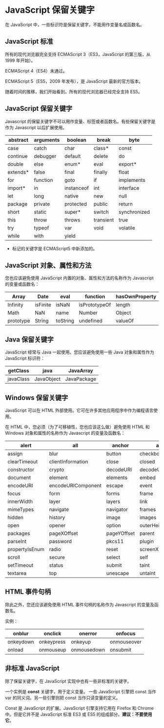 
# JavaScript 保留关键字

在 JavaScript 中，一些标识符是保留关键字，不能用作变量名或函数名。

## JavaScript 标准

所有的现代浏览器完全支持 ECMAScript 3（ES3，JavaScript 的第三版，从 1999 年开始）。

ECMAScript 4（ES4）未通过。

ECMAScript 5（ES5，2009 年发布），是 JavaScript 最新的官方版本。

随着时间的推移，我们开始看到，所有的现代浏览器已经完全支持 ES5。

## JavaScript 保留关键字

Javascript 的保留关键字不可以用作变量、标签或者函数名。有些保留关键字是作为 Javascript 以后扩展使用。

| abstract | arguments | boolean | break | byte |
| --- | --- | --- | --- | --- |
| case | catch | char | class* | const |
| continue | debugger | default | delete | do |
| double | else | enum* | eval | export* |
| extends* | false | final | finally | float |
| for | function | goto | if | implements |
| import* | in | instanceof | int | interface |
| let | long | native | new | null |
| package | private | protected | public | return |
| short | static | super* | switch | synchronized |
| this | throw | throws | transient | true |
| try | typeof | var | void | volatile |
| while | with | yield |

* 标记的关键字是 ECMAScript5 中新添加的。

## JavaScript 对象、属性和方法

您也应该避免使用 JavaScript 内置的对象、属性和方法的名称作为 Javascript 的变量或函数名：

| Array | Date | eval | function | hasOwnProperty |
| --- | --- | --- | --- | --- |
| Infinity | isFinite | isNaN | isPrototypeOf | length |
| Math | NaN | name | Number | Object |
| prototype | String | toString | undefined | valueOf |

## Java 保留关键字

JavaScript 经常与 Java 一起使用。您应该避免使用一些 Java 对象和属性作为 JavaScript 标识符：

| getClass | java | JavaArray |
| --- | --- | --- |
| javaClass | JavaObject | JavaPackage |

## Windows 保留关键字

JavaScript 可以在 HTML 外部使用。它可在许多其他应用程序中作为编程语言使用。

在 HTML 中，您必须（为了可移植性，您也应该这么做）避免使用 HTML 和 Windows 对象和属性的名称作为 Javascript 的变量及函数名：

| alert | all | anchor | anchors | area |
| --- | --- | --- | --- | --- |
| assign | blur | button | checkbox | clearInterval |
| clearTimeout | clientInformation | close | closed | confirm |
| constructor | crypto | decodeURI | decodeURIComponent | defaultStatus |
| document | element | elements | embed | embeds |
| encodeURI | encodeURIComponent | escape | event | fileUpload |
| focus | form | forms | frame | innerHeight |
| innerWidth | layer | layers | link | location |
| mimeTypes | navigate | navigator | frames | frameRate |
| hidden | history | image | images | offscreenBuffering |
| open | opener | option | outerHeight | outerWidth |
| packages | pageXOffset | pageYOffset | parent | parseFloat |
| parseInt | password | pkcs11 | plugin | prompt |
| propertyIsEnum | radio | reset | screenX | screenY |
| scroll | secure | select | self | setInterval |
| setTimeout | status | submit | taint | text |
| textarea | top | unescape | untaint | window |

## HTML 事件句柄

除此之外，您还应该避免使用 HTML 事件句柄的名称作为 Javascript 的变量及函数名。

实例：

| onblur | onclick | onerror | onfocus |
| --- | --- | --- | --- |
| onkeydown | onkeypress | onkeyup | onmouseover |
| onload | onmouseup | onmousedown | onsubmit |

## 非标准 JavaScript

除了保留关键字，在 JavaScript 实现中也有一些非标准的关键字。

一个实例是 **const** 关键字，用于定义变量。 一些 JavaScript 引擎把 const 当作 var 的同义词。另一些引擎则把 const 当作只读变量的定义。

Const 是 JavaScript 的扩展。JavaScript 引擎支持它用在 Firefox 和 Chrome 中。但是它并不是 JavaScript 标准 ES3 或 ES5 的组成部分。**建议：不要使用它**。
